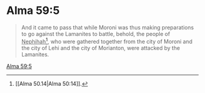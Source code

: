 # Alma 59:5

> And it came to pass that while Moroni was thus making preparations to go against the Lamanites to battle, behold, the people of <u>Nephihah</u>[^a], who were gathered together from the city of Moroni and the city of Lehi and the city of Morianton, were attacked by the Lamanites.

[Alma 59:5](https://www.churchofjesuschrist.org/study/scriptures/bofm/alma/59?lang=eng&id=p5#p5)


[^a]: [[Alma 50.14|Alma 50:14]].  
